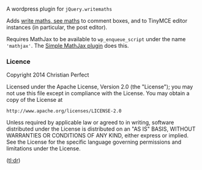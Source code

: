A wordpress plugin for `jQuery.writemaths`

Adds [write maths, see maths](http://christianp.github.com/writemaths) to comment boxes, and to TinyMCE editor instances (in particular, the post editor).

Requires MathJax to be available to `wp_enqueue_script` under the name `'mathjax'`. The [Simple MathJax plugin](https://github.com/scoskey/Simple-Mathjax-wordpress-plugin) does this.

### Licence
Copyright 2014 Christian Perfect

Licensed under the Apache License, Version 2.0 (the "License");
you may not use this file except in compliance with the License.
You may obtain a copy of the License at

    http://www.apache.org/licenses/LICENSE-2.0

Unless required by applicable law or agreed to in writing, software
distributed under the License is distributed on an "AS IS" BASIS,
WITHOUT WARRANTIES OR CONDITIONS OF ANY KIND, either express or implied.
See the License for the specific language governing permissions and
limitations under the License.

([tl;dr](https://tldrlegal.com/license/apache-license-2.0-(apache-2.0)))
